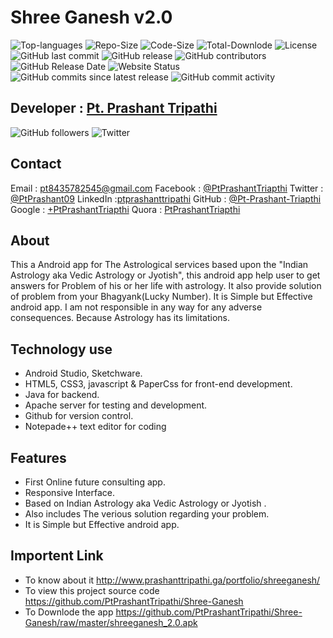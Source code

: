 
# Shree Ganesh v2.0

![Top-languages](https://img.shields.io/github/languages/top/PtPrashantTripathi/Shree-Ganesh.svg?color=Blue&logo=java)
![Repo-Size](https://img.shields.io/github/repo-size/PtPrashantTripathi/Shree-Ganesh.svg)
![Code-Size](https://img.shields.io/github/languages/code-size/PtPrashantTripathi/Shree-Ganesh.svg)
![Total-Downlode](https://img.shields.io/github/downloads/PtPrashantTripathi/Shree-Ganesh/total.svg)
![License](https://img.shields.io/github/license/PtPrashantTripathi/Shree-Ganesh.svg)
![GitHub last commit](https://img.shields.io/github/last-commit/PtPrashantTripathi/Shree-Ganesh.svg)
![GitHub release](https://img.shields.io/github/release/PtPrashantTripathi/Shree-Ganesh.svg)
![GitHub contributors](https://img.shields.io/github/contributors/PtPrashantTripathi/Shree-Ganesh.svg?color=0&logo=git&logoColor=orange)
![GitHub Release Date](https://img.shields.io/github/release-date/PtPrashantTripathi/Shree-Ganesh.svg)
![Website Status](https://img.shields.io/website/http/Prashanttripathi.ga.svg?down_message=Down&up_message=Online)
![GitHub commits since latest release](https://img.shields.io/github/commits-since/PtPrashantTripathi/Shree-Ganesh/v2.0.svg)
![GitHub commit activity](https://img.shields.io/github/commit-activity/w/PtPrashantTripathi/Shree-Ganesh.svg)

## Developer : [Pt. Prashant Tripathi](http://Prashanttripathi.ga)
![GitHub followers](https://img.shields.io/github/followers/PtPrashantTripathi.svg?label=Follow%20%40PtPrashantTripathi&logo=github&style=social)
![Twitter](https://img.shields.io/twitter/follow/PtPrashant09.svg?style=social)

## Contact
Email : [pt8435782545@gmail.com](mailto:pt8435782545@gmail.com)
Facebook : [@PtPrashantTriapthi](https://www.facebook.com/PtPrashantTripathi) 
Twitter : [@PtPrashant09](https://twitter.com/intent/follow?screen_name=ptprashant09) 
LinkedIn :[ptprashanttripathi](https://www.linkedin.com/in/ptprashanttripathi/)
GitHub :  [@Pt-Prashant-Triapthi](https://github.com/Pt-Prashant-Tripathi)
Google : [+PtPrashantTriapthi](https://plus.google.com/u/0/117932919291115315316)
Quora : [PtPrashantTriapthi](https://www.quora.com/profile/Pt-Prashant-Tripathi)
                                

## About

This a Android app for The Astrological services based upon the "Indian Astrology aka Vedic Astrology or Jyotish", this android app help user to  get answers for Problem of his or her life with astrology. It also provide solution of problem from your Bhagyank(Lucky Number).  It is Simple but Effective android app. I am not responsible in any way for any adverse consequences.  Because Astrology has its limitations.  

## Technology use

-  Android Studio, Sketchware.
- HTML5, CSS3, javascript & PaperCss for front-end development.
- Java for backend.
- Apache server for testing and development.
- Github for version control.
- Notepade++ text editor for coding

## Features

- First Online future consulting app.
- Responsive Interface.
- Based on Indian Astrology aka Vedic Astrology or Jyotish .
- Also includes The verious solution regarding your problem.
- It is Simple but Effective android app.

## Importent Link 

- To know about it http://www.prashanttripathi.ga/portfolio/shreeganesh/
- To view this project source code https://github.com/PtPrashantTripathi/Shree-Ganesh
- To Downlode the app https://github.com/PtPrashantTripathi/Shree-Ganesh/raw/master/shreeganesh_2.0.apk
